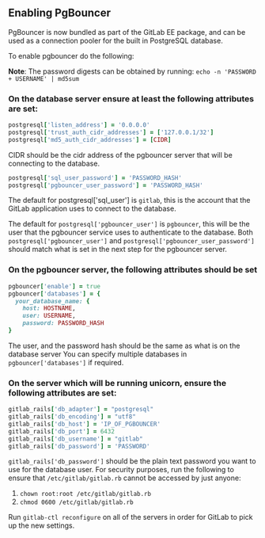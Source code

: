 ## Enabling PgBouncer

PgBouncer is now bundled as part of the GitLab EE package, and can be used as a connection pooler for the built in PostgreSQL database.

To enable pgbouncer do the following:

__Note__: The password digests can be obtained by running: `echo -n 'PASSWORD + USERNAME' | md5sum`

### On the database server ensure at least the following attributes are set:
```ruby
postgresql['listen_address'] = '0.0.0.0'
postgresql['trust_auth_cidr_addresses'] = ['127.0.0.1/32']
postgresql['md5_auth_cidr_addresses'] = [CIDR]
```
CIDR should be the cidr address of the pgbouncer server that will be connecting to the database.
```ruby
postgresql['sql_user_password'] = 'PASSWORD_HASH'
postgresql['pgbouncer_user_password'] = 'PASSWORD_HASH'
```
The default for postgresql['sql_user'] is `gitlab`, this is the account that the GitLab application uses to connect to the database.

The default for `postgresql['pgbouncer_user']` is `pgbouncer`, this will be the user that the pgbouncer service uses to authenticate to the database.
Both `postgresql['pgbouncer_user']` and `postgresql['pgbouncer_user_password']` should match what is set in the next step for the pgbouncer server.


### On the pgbouncer server, the following attributes should be set
```ruby
pgbouncer['enable'] = true
pgbouncer['databases'] = {
  your_database_name: {
    host: HOSTNAME,
    user: USERNAME,
    password: PASSWORD_HASH
}
```
The user, and the password hash should be the same as what is on the database server
You can specify multiple databases in `pgbouncer['databases']` if required.

### On the server which will be running unicorn, ensure the following attributes are set:
```ruby
gitlab_rails['db_adapter'] = "postgresql"
gitlab_rails['db_encoding'] = "utf8"
gitlab_rails['db_host'] = 'IP_OF_PGBOUNCER'
gitlab_rails['db_port'] = 6432
gitlab_rails['db_username'] = "gitlab"
gitlab_rails['db_password'] = 'PASSWORD'
```
`gitlab_rails['db_password']` should be the plain text password you want to use for the database user. For security purposes, run the following to ensure that `/etc/gitlab/gitlab.rb` cannot be accessed by just anyone:
1. `chown root:root /etc/gitlab/gitlab.rb`
1. `chmod 0600 /etc/gitlab/gitlab.rb`

Run `gitlab-ctl reconfigure` on all of the servers in order for GitLab to pick up the new settings.
